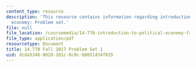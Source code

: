 ```yaml
---
content_type: resource
description: 'This resource contains information regarding introduction to political
  economy: Problem set.'
file: null
file_location: /coursemedia/14-770-introduction-to-political-economy-fall-2017/dcda53468628201c0c0cb8651434f835_MIT14_770F17_pset1.pdf
file_type: application/pdf
resourcetype: Document
title: 14.770 Fall 2017 Problem Set 1
uid: dcda5346-8628-201c-0c0c-b8651434f835
---
```

